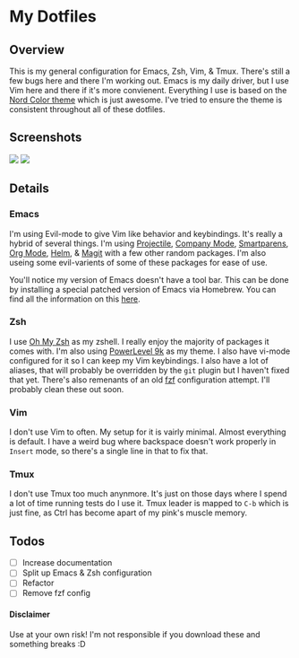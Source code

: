 # My Dotfiles

## Overview

This is my general configuration for Emacs, Zsh, Vim, & Tmux. There's still a few bugs here and there I'm working out. Emacs is my daily driver, but I use Vim here and there if it's more convienent. Everything I use is based on the [Nord Color theme](https://github.com/arcticicestudio/nord) which is just awesome. I've tried to ensure the theme is consistent throughout all of these dotfiles. 

## Screenshots

![](https://i.imgur.com/EWkTSmm.png)
![](https://i.imgur.com/UwLlTEg.png)

## Details

### Emacs

I'm using Evil-mode to give Vim like behavior and keybindings. It's really a hybrid of several things. I'm using [Projectile](https://github.com/bbatsov/projectile), [Company Mode](http://company-mode.github.io/), [Smartparens](https://github.com/Fuco1/smartparens), [Org Mode](http://orgmode.org/), [Helm](https://github.com/emacs-helm/helm), & [Magit](https://magit.vc/) with a few other random packages. I'm also useing some evil-varients of some of these packages for ease of use. 

You'll notice my version of Emacs doesn't have a tool bar. This can be done by installing a special patched version of Emacs via Homebrew. You can find all the information on this [here](https://github.com/braham-snyder/GNU-Emacs-OS-X-no-title-bar).
### Zsh

I use [Oh My Zsh](https://github.com/robbyrussell/oh-my-zsh) as my zshell. I really enjoy the majority of packages it comes with. I'm also using [PowerLevel 9k](https://github.com/bhilburn/powerlevel9k) as my theme. I also have vi-mode configured for it so I can keep my Vim keybindings. I also have a lot of aliases, that will probably be overridden by the `git` plugin but I haven't fixed that yet. There's also remenants of an old [fzf](https://github.com/junegunn/fzf) configuration attempt. I'll probably clean these out soon.

### Vim

I don't use Vim to often. My setup for it is vairly minimal. Almost everything is default. I have a weird bug where backspace doesn't work properly in `Insert` mode, so there's a single line in that to fix that.

### Tmux

I don't use Tmux too much anynmore. It's just on those days where I spend a lot of time running tests do I use it. Tmux leader is mapped to `C-b` which is just fine, as Ctrl has become apart of my pink's muscle memory.

## Todos

- [ ] Increase documentation
- [ ] Split up Emacs & Zsh configuration
- [ ] Refactor
- [ ] Remove fzf config

#### Disclaimer

Use at your own risk! I'm not responsible if you download these and something breaks :D


